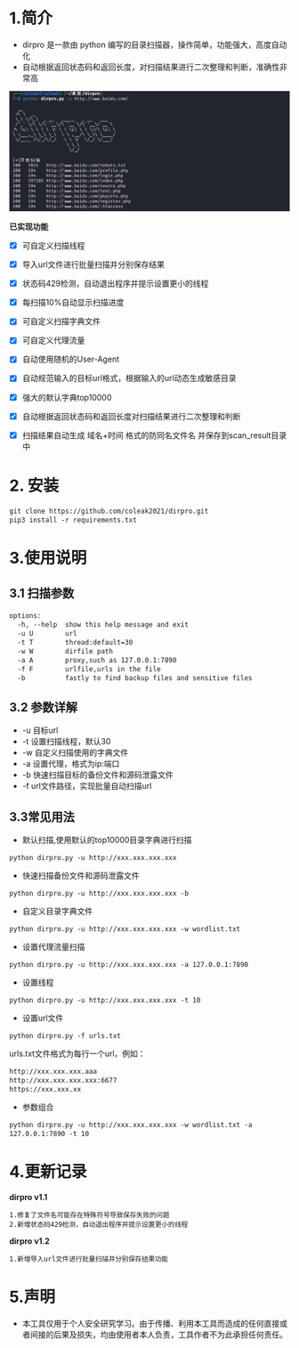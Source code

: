# 1.简介

- dirpro 是一款由 python 编写的目录扫描器，操作简单，功能强大，高度自动化
- 自动根据返回状态码和返回长度，对扫描结果进行二次整理和判断，准确性非常高

![image-20230920224453668](script/image-20230920224453668.png)



**已实现功能**

- [x] 可自定义扫描线程
- [x] 导入url文件进行批量扫描并分别保存结果
- [x] 状态码429检测，自动退出程序并提示设置更小的线程
- [x] 每扫描10%自动显示扫描进度
- [x] 可自定义扫描字典文件
- [x] 可自定义代理流量
- [x] 自动使用随机的User-Agent
- [x] 自动规范输入的目标url格式，根据输入的url动态生成敏感目录
- [x] 强大的默认字典top10000
- [x] 自动根据返回状态码和返回长度对扫描结果进行二次整理和判断
- [x] 扫描结果自动生成 域名+时间 格式的防同名文件名 并保存到scan_result目录中



# 2. 安装

```
git clone https://github.com/coleak2021/dirpro.git
pip3 install -r requirements.txt
```



# 3.使用说明

## 3.1 扫描参数

```
options:
  -h, --help  show this help message and exit
  -u U        url
  -t T        thread:default=30
  -w W        dirfile path
  -a A        proxy,such as 127.0.0.1:7890
  -f F        urlfile,urls in the file
  -b          fastly to find backup files and sensitive files
```



## 3.2 参数详解

- -u 目标url
- -t 设置扫描线程，默认30
- -w 自定义扫描使用的字典文件
- -a 设置代理，格式为ip:端口
- -b 快速扫描目标的备份文件和源码泄露文件
- -f url文件路径，实现批量自动扫描url



## 3.3常见用法

- 默认扫描,使用默认的top10000目录字典进行扫描

```
python dirpro.py -u http://xxx.xxx.xxx.xxx
```



- 快速扫描备份文件和源码泄露文件

```
python dirpro.py -u http://xxx.xxx.xxx.xxx -b
```



- 自定义目录字典文件

```
python dirpro.py -u http://xxx.xxx.xxx.xxx -w wordlist.txt
```



- 设置代理流量扫描

```
python dirpro.py -u http://xxx.xxx.xxx.xxx -a 127.0.0.1:7890
```



- 设置线程

```
python dirpro.py -u http://xxx.xxx.xxx.xxx -t 10
```



- 设置url文件

```
python dirpro.py -f urls.txt
```

urls.txt文件格式为每行一个url，例如：

```
http://xxx.xxx.xxx.aaa
http://xxx.xxx.xxx.xxx:6677
https://xxx.xxx.xx
```



- 参数组合

```
python dirpro.py -u http://xxx.xxx.xxx.xxx -w wordlist.txt -a 127.0.0.1:7890 -t 10
```



# 4.更新记录

**dirpro v1.1**

```
1.修复了文件名可能存在特殊符号导致保存失败的问题
2.新增状态码429检测，自动退出程序并提示设置更小的线程
```

**dirpro v1.2**

```
1.新增导入url文件进行批量扫描并分别保存结果功能
```



# 5.声明

- 本工具仅用于个人安全研究学习。由于传播、利用本工具而造成的任何直接或者间接的后果及损失，均由使用者本人负责，工具作者不为此承担任何责任。
